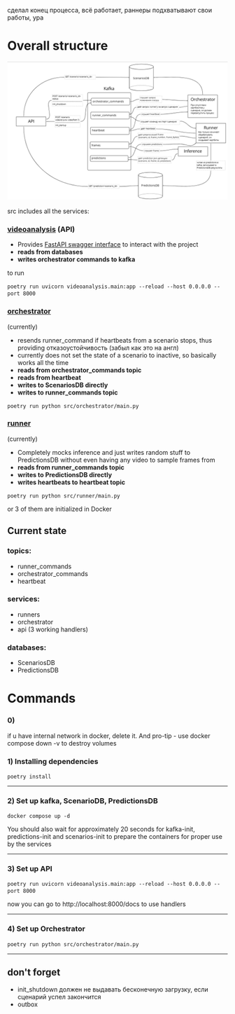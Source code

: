 сделал конец процесса, всё работает, раннеры подхватывают свои работы, ура

# Overall structure
![schema](my_schema.png)

src includes all the services:
### [videoanalysis](src\videoanalysis) (API)
* Provides [FastAPI swagger interface](http://localhost:8000/docs) 
to interact with the project
* **reads from databases** 
* **writes orchestrator commands to kafka**

to run
```shell
poetry run uvicorn videoanalysis.main:app --reload --host 0.0.0.0 --port 8000
```

### [orchestrator](src\orchestrator)
(currently)
* resends runner_command if heartbeats from a scenario stops, 
thus providing отказоустойчивость (забыл как это на англ)
* currently does not set the state of a scenario to inactive, so basically works all the time
* **reads from orchestrator_commands topic**
* **reads from heartbeat**
* **writes to ScenariosDB directly**
* **writes to runner_commands topic**
```shell
poetry run python src/orchestrator/main.py
```


### [runner](src\runner)
(currently)
* Completely mocks inference and just
writes random stuff to PredictionsDB without even 
having any video to sample frames from
* **reads from runner_commands topic**
* **writes to PredictionsDB directly**
* **writes heartbeats to heartbeat topic**
```shell
poetry run python src/runner/main.py
```
or 3 of them are initialized in Docker

## Current state
### topics:
* runner_commands
* orchestrator_commands
* heartbeat

### services:
* runners
* orchestrator
* api (3 working handlers)

### databases:
* ScenariosDB
* PredictionsDB

# Commands
### 0)
if u have internal network in docker, delete it. And pro-tip - use docker compose down -v to destroy volumes

### 1) Installing dependencies
```shell 
poetry install
```

---

### 2) Set up kafka, ScenarioDB, PredictionsDB
```shell 
docker compose up -d
```
You should also wait for approximately 20 seconds for kafka-init, 
predictions-init and scenarios-init to prepare the containers for 
proper use by the services

---

### 3) Set up API
```shell
poetry run uvicorn videoanalysis.main:app --reload --host 0.0.0.0 --port 8000
```

now you can go to http://localhost:8000/docs to use handlers

---

### 4) Set up Orchestrator
```shell
poetry run python src/orchestrator/main.py
```

---

[//]: # (### 5&#41; Set up Runner)

[//]: # (```shell)

[//]: # (poetry run python src/orchestrator/main.py)

[//]: # (```)

[//]: # (---)





## don't forget

[//]: # (* сейчас есть беда с тем, что если у нас каким-то хером раннеры пропустят сообщение )

[//]: # (о начале сценария, то оркестратор просто бесконечно будет ждать, пока его кто-то подберёт, )

[//]: # (и притом не думаю, что это обязательно произойдёт...)

[//]: # (* наверное стоит делать ретраи по сценарию, раз в минуту хотя бы. )

[//]: # (А то щас я ретраю, только если раннер сломался после того как обработал хоть один кадр. А вдруг он сразу сломается и притом у нас не будет )

[//]: # (обработан ни один кадр, а оркестратор будет думать, что сценарий просто в очереди)
* init_shutdown должен не выдавать бесконечную загрузку, если сценарий успел закончится
* outbox